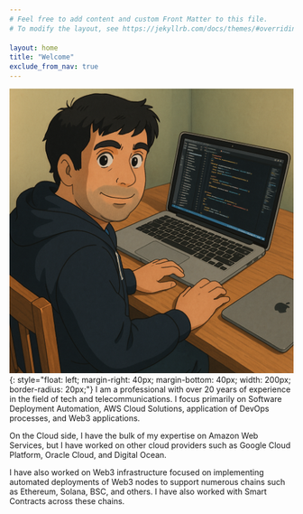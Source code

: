 ```yaml
---
# Feel free to add content and custom Front Matter to this file.
# To modify the layout, see https://jekyllrb.com/docs/themes/#overriding-theme-defaults

layout: home
title: "Welcome"
exclude_from_nav: true
---
```


![David Karim Laptop](/assets/images/comic_me_on_computer.png){: style="float: left; margin-right: 40px; margin-bottom: 40px; width: 200px; border-radius: 20px;"}
I am a professional with over 20 years of experience in the field of tech and telecommunications. I focus primarily on Software Deployment Automation, AWS Cloud Solutions, application of DevOps processes, and Web3 applications.

On the Cloud side, I have the bulk of my expertise on Amazon Web Services, but I have worked on other cloud providers such as Google Cloud Platform, Oracle Cloud, and Digital Ocean.

I have also worked on Web3 infrastructure focused on implementing automated deployments of Web3 nodes to support numerous chains such as Ethereum, Solana, BSC, and others. I have also worked with Smart Contracts across these chains.
